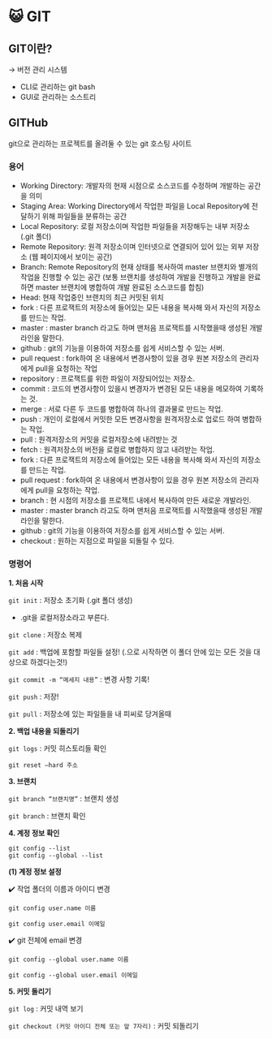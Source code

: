 # 😺 GIT 



## GIT이란?

→ 버전 관리 시스템

- CLI로 관리하는  git bash
- GUI로 관리하는 소스트리

## GITHub

git으로 관리하는 프로젝트를 올려둘 수 있는 git 호스팅 사이트

### 용어

- Working Directory: 개발자의 현재 시점으로 소스코드를 수정하며 개발하는 공간을 의미
- Staging Area: Working Directory에서 작업한 파일을 Local Repository에 전달하기 위해 파일들을 분류하는 공간
- Local Repository: 로컬 저장소이며 작업한 파일들을 저장해두는 내부 저장소 (.git 폴더)
- Remote Repository: 원격 저장소이며 인터넷으로 연결되어 있어 있는 외부 저장소 (웹 페이지에서 보이는 공간)
- Branch: Remote Repository의 현재 상태를 복사하여 master 브랜치와 별개의 작업을 진행할 수 있는 공간 (보통 브랜치를 생성하여 개발을 진행하고 개발을 완료하면 master 브랜치에 병합하여 개발 완료된 소스코드를 합침)
- Head: 현재 작업중인 브랜치의 최근 커밋된 위치
- fork : 다른 프로잭트의 저장소에 들어있는 모든 내용을 복사해 와서 자신의 저장소를 만드는 작업.
- master : master branch 라고도 하며 맨처음 프로잭트를 시작했을때 생성된 개발라인을 말한다.
- github : git의 기능을 이용하여 저장소를 쉽게 서비스할 수 있는 서버.
- pull request : fork하여 온 내용에서 변경사항이 있을 경우 원본 저장소의 관리자에게 pull을 요청하는 작업
- repository : 프로잭트를 위한 파일이 저장되어있는 저장소.
- commit : 코드의 변경사항이 있을시 변경자가 변경된 모든 내용을 메모하여 기록하는 것.
- merge : 서로 다른 두 코드를 병합하여 하나의 결과물로 만드는 작업.
- push : 개인이 로컬에서 커밋한 모든 변경사항을 원격저장소로 업로드 하여 병합하는 작업.
- pull : 원격저장소의 커밋을 로컬저장소에 내려받는 것
- fetch : 원격저장소의 버전을 로컬로 병합하지 않고 내려받는 작업.
- fork : 다른 프로잭트의 저장소에 들어있는 모든 내용을 복사해 와서 자신의 저장소를 만드는 작업.
- pull request : fork하여 온 내용에서 변경사항이 있을 경우 원본 저장소의 관리자에게 pull을 요청하는 작업.
- branch : 현 시점의 저장소를 프로잭트 내에서 복사하여 만든 새로운 개발라인.
- master : master branch 라고도 하며 맨처음 프로잭트를 시작했을때 생성된 개발라인을 말한다.
- github : git의 기능을 이용하여 저장소를 쉽게 서비스할 수 있는 서버.
- checkout :  원하는 지점으로 파일을 되돌릴 수 있다.

### 명령어

**1. 처음 시작**

`git init` : 저장소 초기화 (.git 폴더 생성)

- .git을 로컬저장소라고 부른다.

`git clone`   : 저장소 복제

`git add`  : 백업에 포함할 파일들 설정! (.으로 시작하면 이 폴더 안에 있는 모든 것을 대상으로 하겠다는것!)

`git commit -m “메세지 내용”` : 변경 사항 기록!

`git push`  : 저장!

`git pull` : 저장소에 있는 파일들을 내 피씨로 당겨올때



**2. 백업 내용을 되돌리기**

`git logs` : 커밋 히스토리들 확인

```
git reset —hard 주소
```





**3. 브랜치**

`git branch “브랜치명”` : 브랜치 생성

`git branch` : 브랜치 확인





**4. 계정 정보 확인**

```
git config --list
git config --global --list
```

**(1) 계정 정보 설정**

✔️ 작업 폴더의 이름과 아이디 변경

`git config user.name 이름`

`git config user.email 이메일`

✔️ git 전체에 email 변경

`git config --global user.name 이름`

`git config --global user.email 이메일`



**5. 커밋 돌리기**

`git log` : 커밋 내역 보기

`git checkout (커밋 아이디 전체 또는 앞 7자리)` : 커밋 되돌리기
